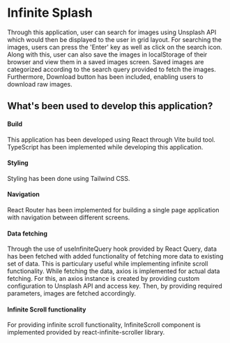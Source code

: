 # Infinite Splash

Through this application, user can search for images using Unsplash API which would then be displayed to the user in grid layout. For searching the images, users can press the 'Enter' key as well as click on the search icon.
Along with this, user can also save the images in localStorage of their browser and view them in a saved images screen.
Saved images are categorized according to the search query provided to fetch the images.
Furthermore, Download button has been included, enabling users to download raw images.

## What's been used to develop this application?

#### Build

This application has been developed using React through Vite build tool. TypeScript has been implemented while developing this application.

#### Styling

Styling has been done using Tailwind CSS.

#### Navigation

React Router has been implemented for building a single page application with navigation between different screens.

#### Data fetching

Through the use of useInfiniteQuery hook provided by React Query, data has been fetched with added functionality of fetching more data to existing set of data. This is particulary useful while implementing infinite scroll functionality.
While fetching the data, axios is implemented for actual data fetching. For this, an axios instance is created by providing custom configuration to Unsplash API and access key. Then, by providing required parameters, images are fetched accordingly.

#### Infinite Scroll functionality

For providing infinite scroll functionality, InfiniteScroll component is implemented provided by react-infinite-scroller library.

